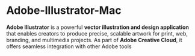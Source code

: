 # Adobe-Illustrator-Mac
**Adobe Illustrator** is a powerful **vector illustration and design application** that enables creators to produce precise, scalable artwork for print, web, branding, and multimedia projects. As part of **Adobe Creative Cloud**, it offers seamless integration with other Adobe tools
